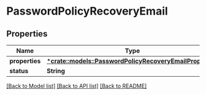 # PasswordPolicyRecoveryEmail

## Properties
Name | Type | Description | Notes
------------ | ------------- | ------------- | -------------
**properties** | [***crate::models::PasswordPolicyRecoveryEmailProperties**](PasswordPolicyRecoveryEmailProperties.md) |  | [optional] 
**status** | **String** |  | [optional] 

[[Back to Model list]](../README.md#documentation-for-models) [[Back to API list]](../README.md#documentation-for-api-endpoints) [[Back to README]](../README.md)



